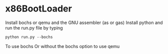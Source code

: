 # x86BootLoader

Install bochs or qemu and the GNU assembler (as or gas)
Install python and
run the run.py file by typing 

```
python run.py --bochs
```

To use bochs
Or without the bochs option to use qemu
